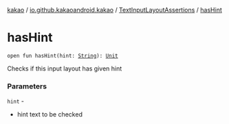 [kakao](../../index.md) / [io.github.kakaoandroid.kakao](../index.md) / [TextInputLayoutAssertions](index.md) / [hasHint](./has-hint.md)

# hasHint

`open fun hasHint(hint: `[`String`](https://kotlinlang.org/api/latest/jvm/stdlib/kotlin/-string/index.html)`): `[`Unit`](https://kotlinlang.org/api/latest/jvm/stdlib/kotlin/-unit/index.html)

Checks if this input layout has given hint

### Parameters

`hint` -
* hint text to be checked
